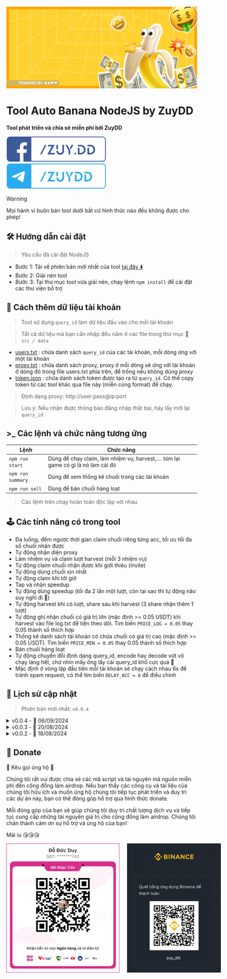 ![Banana banner](https://raw.githubusercontent.com/zuydd/image/main/banana.webp)

# Tool Auto Banana NodeJS by ZuyDD

**Tool phát triển và chia sẻ miễn phí bởi ZuyDD**

<a href="https://www.facebook.com/zuy.dd"><img src="https://raw.githubusercontent.com/zuydd/image/main/facebook.svg" alt="Facebook"></a>
<a href="https://t.me/zuydd"><img src="https://raw.githubusercontent.com/zuydd/image/main/telegram.svg" alt="Telegram"></a>

> [!WARNING]
> Mọi hành vi buôn bán tool dưới bất cứ hình thức nào đều không được cho phép!

## 🛠️ Hướng dẫn cài đặt

> Yêu cầu đã cài đặt NodeJS

- Bước 1: Tải về phiên bản mới nhất của tool [tại đây ⬇️](https://github.com/zuydd/banana/archive/refs/heads/main.zip)
- Bước 2: Giải nén tool
- Bước 3: Tại thư mục tool vừa giải nén, chạy lệnh `npm install` để cài đặt các thư viện bổ trợ

## 💾 Cách thêm dữ liệu tài khoản

> Tool sử dụng `query_id` làm dữ liệu đầu vào cho mỗi tài khoản

> Tất cả dữ liệu mà bạn cần nhập đều nằm ở các file trong thư mục 📁 `src / data`

- [users.txt](src/data/users.txt) : chứa danh sách `query_id` của các tài khoản, mỗi dòng ứng với một tài khoản
- [proxy.txt](src/data/proxy.txt) : chứa danh sách proxy, proxy ở mỗi dòng sẽ ứng với tài khoản ở dòng đó trong file users.txt phía trên, để trống nếu không dùng proxy
- [token.json](src/data/token.json) : chứa danh sách token được tạo ra từ `query_id`. Có thể copy token từ các tool khác qua file này (miễn cùng format) để chạy.

> Định dạng proxy: http://user:pass@ip:port

> Lưu ý: Nếu nhận được thông báo đăng nhập thất bại, hãy lấy mới lại `query_id`

## >\_ Các lệnh và chức năng tương ứng

| Lệnh              | Chức năng                                                                          |
| ----------------- | ---------------------------------------------------------------------------------- |
| `npm run start`   | Dùng để chạy claim, làm nhiệm vụ, harvest,.... tóm lại game có gì là nó làm cái đó |
| `npm run summary` | Dùng để xem thống kê chuối trong các tài khoản                                     |
| `npm run sell`    | Dùng để bán chuối hàng loạt                                                        |

> Các lệnh trên chạy hoàn toàn độc lập với nhau

## 🕹️ Các tính năng có trong tool

- Đa luồng, đếm ngược thời gian claim chuối riêng từng acc, tối ưu tối đa số chuối nhận được
- Tự động nhận diện proxy
- Làm nhiệm vụ và claim lượt harvest (mỗi 3 nhiệm vụ)
- Tự động claim chuối nhận được khi giới thiệu (invite)
- Tự động dùng chuối xịn nhất
- Tự động claim khi tới giờ
- Tap và nhận speedup
- Tự động dùng speedup (tối đa 2 lần một lượt, còn tại sao thì tự động não suy nghĩ đi 🤣)
- Tự động harvest khi có lượt, share sau khi harvest (3 share nhận thêm 1 lượt)
- Tự động ghi nhận chuối có giá trị lớn (mặc định >= 0.05 USDT) khi harvest vào file log.txt để tiện theo dõi. Tìm biến `PRICE_LOG = 0.05` thay 0.05 thành số thích hợp
- Thống kê danh sách tài khoản có chứa chuối có giá trị cao (mặc định >= 0.05 USDT). Tìm biến `PRICE_MIN = 0.05` thay 0.05 thành số thích hợp
- Bán chuối hàng loạt
- Tự động chuyển đổi định dạng query_id, encode hay decode vứt vô chạy láng hết, chứ nhìn mấy ông lấy cái query_id khổ cực quá 🤣
- Mặc định ở vòng lặp đầu tiên mỗi tài khoản sẽ chạy cách nhau 6s để tránh spam request, có thể tìm biến `DELAY_ACC = 6` để điều chỉnh

## 🔄 Lịch sử cập nhật

> Phiên bản mới nhất: `v0.0.4`

<details>
<summary>v0.0.4 - 📅 06/09/2024</summary>
  
- Thêm danh sách các task bỏ qua không làm
</details>
<details>
<summary>v0.0.3 - 📅 20/08/2024</summary>
  
- Fix bug crash tool
- Bổ sung readme
</details>
<details>
<summary>v0.0.2 - 📅 18/08/2024</summary>
  
- Fix bug
</details>

## 🎁 Donate

🌟 Kêu gọi ủng hộ 🌟

Chúng tôi rất vui được chia sẻ các mã script và tài nguyên mã nguồn miễn phí đến cộng đồng làm airdrop. Nếu bạn thấy các công cụ và tài liệu của chúng tôi hữu ích và muốn ủng hộ chúng tôi tiếp tục phát triển và duy trì các dự án này, bạn có thể đóng góp hỗ trợ qua hình thức donate.

Mỗi đóng góp của bạn sẽ giúp chúng tôi duy trì chất lượng dịch vụ và tiếp tục cung cấp những tài nguyên giá trị cho cộng đồng làm airdrop. Chúng tôi chân thành cảm ơn sự hỗ trợ và ủng hộ của bạn!

Mãi iu 😘😘😘

<div style="display: flex; gap: 20px;">
  <img src="https://raw.githubusercontent.com/zuydd/image/main/qr-momo.png" alt="QR Momo" height="340" />
  <img src="https://raw.githubusercontent.com/zuydd/image/main/qr-binance.jpg" alt="QR Binance" height="340" />
</div>
